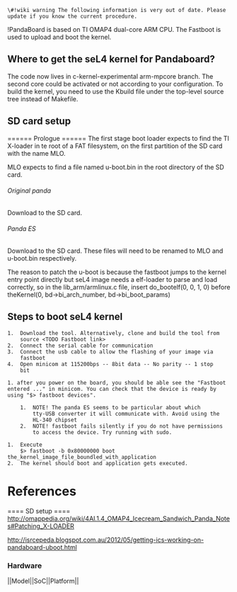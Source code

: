 ```
\#!wiki warning The following information is very out of date. Please
update if you know the current procedure.
```

!PandaBoard is based on TI OMAP4 dual-core ARM CPU. The Fastboot is used
to upload and boot the kernel.

## Where to get the seL4 kernel for Pandaboard?
 The code now lives in
c-kernel-experimental arm-mpcore branch. The second core could be
activated or not according to your configuration. To build the kernel,
you need to use the Kbuild file under the top-level source tree instead
of Makefile.

## SD card setup
 ====== Prologue ====== The first stage boot loader
expects to find the TI X-loader in te root of a FAT filesystem, on the
first partition of the SD card with the name MLO.

MLO expects to find a file named u-boot.bin in the root directory of the
SD card.

###### Original panda
 Download to the SD card.

###### Panda ES
 Download to the SD card. These files will need to
be renamed to MLO and u-boot.bin respectively.

The reason to patch the u-boot is because the fastboot jumps to the
kernel entry point directly but seL4 image needs a elf-loader to parse
and load correctly, so in the lib_arm/armlinux.c file, insert
do_bootelf(0, 0, 1, 0) before theKernel(0, bd->bi_arch_number,
bd->bi_boot_params)

## Steps to boot seL4 kernel


    1.  Download the tool. Alternatively, clone and build the tool from
        source <TODO Fastboot link>
    2.  Connect the serial cable for communication
    3.  Connect the usb cable to allow the flashing of your image via
        fastboot
    4.  Open minicom at 115200bps -- 8bit data -- No parity -- 1 stop
        bit

    1. after you power on the board, you should be able see the "Fastboot entered ..." in minicom. You can check that the device is ready by using "$> fastboot devices".

        1.  NOTE! The panda ES seems to be particular about which
            tty-USB converter it will communicate with. Avoid using the
            HL-340 chipset
        2.  NOTE! fastboot fails silently if you do not have permissions
            to access the device. Try running with sudo.

    1.  Execute
        $> fastboot -b 0x80000000 boot the_kernel_image_file_boundled_with_application
    2.  The kernel should boot and application gets executed.

# References
 ==== SD setup ====
<http://omappedia.org/wiki/4AI.1.4_OMAP4_Icecream_Sandwich_Panda_Notes#Patching_X-LOADER>

<http://isrcepeda.blogspot.com.au/2012/05/getting-ics-working-on-pandaboard-uboot.html>

### Hardware
 ||Model||SoC||Platform||

